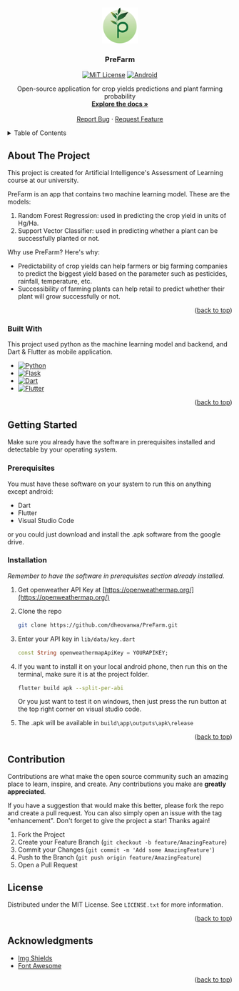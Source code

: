 <a id="readme-top"></a>


<!-- PROJECT LOGO -->
<br />
<div align="center">
  <a href="images/PreFarm.png">
    <img src="images/PreFarm.png" alt="Logo" width="80" height="80">
  </a>

  <h3 align="center">PreFarm</h3>

[![MiT License][license-shield]][license-url]
[![Android][android-shield]][android-url]

  <p align="center">
    Open-source application for crop yields predictions and plant farming probability
    <br />
    <a href="https://github.com/dheovanwa/PreFarm"><strong>Explore the docs »</strong></a>
    <br />
    <br />
    <a href="https://github.com/dheovanwa/PreFarm/issues/new?labels=bug&template=bug-report---.md">Report Bug</a>
    ·
    <a href="https://github.com/dheovanwa/PreFarm/issues/new?labels=enhancement&template=feature-request---.md">Request Feature</a>
  </p>
</div>



<!-- TABLE OF CONTENTS -->
<details>
  <summary>Table of Contents</summary>
  <ol>
    <li>
      <a href="#about-the-project">About The Project</a>
      <ul>
        <li><a href="#built-with">Built With</a></li>
      </ul>
    </li>
    <li>
      <a href="#getting-started">Getting Started</a>
      <ul>
        <li><a href="#prerequisites">Prerequisites</a></li>
        <li><a href="#installation">Installation</a></li>
      </ul>
    </li>
    <li><a href="#usage">Usage</a></li>
    <li><a href="#roadmap">Roadmap</a></li>
    <li><a href="#contributing">Contributing</a></li>
    <li><a href="#license">License</a></li>
    <li><a href="#contact">Contact</a></li>
    <li><a href="#acknowledgments">Acknowledgments</a></li>
  </ol>
</details>



<!-- ABOUT THE PROJECT -->
## About The Project

This project is created for Artificial Intelligence's Assessment of Learning course at our university.

PreFarm is an app that contains two machine learning model. These are the models:
1. Random Forest Regression: used in predicting the crop yield in units of Hg/Ha.
2. Support Vector Classifier: used in predicting whether a plant can be successfully planted or not.

Why use PreFarm? Here's why:
* Predictability of crop yields can help farmers or big farming companies to predict the biggest yield based on the parameter such as pesticides, rainfall, temperature, etc.
* Successibility of farming plants can help retail to predict whether their plant will grow successfully or not.

<p align="right">(<a href="#readme-top">back to top</a>)</p>



### Built With

This project used python as the machine learning model and backend, and Dart & Flutter as mobile application.

* [![Python][python-shield]][python-url]
* [![Flask][flask-shield]][flask-url]
* [![Dart][dart-shield]][dart-url]
* [![Flutter][flutter-shield]][flutter-url]

<p align="right">(<a href="#readme-top">back to top</a>)</p>


<!-- GETTING STARTED -->
## Getting Started

Make sure you already have the software in prerequisites installed and detectable by your operating system. 

### Prerequisites

You must have these software on your system to run this on anything except android:
* Dart
* Flutter
* Visual Studio Code

or you could just download and install the .apk software from the google drive.

### Installation

_Remember to have the software in prerequisites section already installed._

1. Get openweather API Key at [https://openweathermap.org/](https://openweathermap.org/)
2. Clone the repo

   ```sh
   git clone https://github.com/dheovanwa/PreFarm.git
   ```
3. Enter your API key in `lib/data/key.dart`

   ```dart
   const String openweathermapApiKey = YOURAPIKEY;
   ```
4. If you want to install it on your local android phone, then run this on the terminal, make sure it is at the project folder.

    ```sh
    flutter build apk --split-per-abi
    ```
    Or you just want to test it on windows, then just press the run button at the top right corner on visual studio code.

5. The .apk will be available in `build\app\outputs\apk\release`

<p align="right">(<a href="#readme-top">back to top</a>)</p>


## Contribution

Contributions are what make the open source community such an amazing place to learn, inspire, and create. Any contributions you make are **greatly appreciated**.

If you have a suggestion that would make this better, please fork the repo and create a pull request. You can also simply open an issue with the tag "enhancement".
Don't forget to give the project a star! Thanks again!

1. Fork the Project
2. Create your Feature Branch (`git checkout -b feature/AmazingFeature`)
3. Commit your Changes (`git commit -m 'Add some AmazingFeature'`)
4. Push to the Branch (`git push origin feature/AmazingFeature`)
5. Open a Pull Request


<!-- LICENSE -->
## License

Distributed under the MIT License. See `LICENSE.txt` for more information.

<p align="right">(<a href="#readme-top">back to top</a>)</p>



<!-- CONTACT -->
<!-- ## Contact

Your Name - [@your_twitter](https://twitter.com/your_username) - email@example.com

Project Link: [https://github.com/your_username/repo_name](https://github.com/your_username/repo_name)

<p align="right">(<a href="#readme-top">back to top</a>)</p> -->



<!-- ACKNOWLEDGMENTS -->
## Acknowledgments

* [Img Shields](https://shields.io)
* [Font Awesome](https://fontawesome.com)

<p align="right">(<a href="#readme-top">back to top</a>)</p>



<!-- MARKDOWN LINKS & IMAGES -->
[license-shield]: https://img.shields.io/badge/License-MIT-yellow.svg?style=for-the-badge
[license-url]: https://github.com/othneildrew/Best-README-Template/blob/master/LICENSE.txt
[android-shield]: https://img.shields.io/badge/Android-3DDC84?style=for-the-badge&logo=Android&logoColor=white
[android-url]: https://drive.google.com/drive/folders/1DVgiwbwA-Kh9QcDIExZ_hEUXLlZE1ha-?usp=drive_link
[python-shield]: https://img.shields.io/badge/Python-3776AB?style=for-the-badge&logo=python&logoColor=fff
[python-url]: https://www.python.org/
[flask-shield]: https://img.shields.io/badge/Flask-000?style=for-the-badge&logo=flask&logoColor=fff
[flask-url]: https://flask.palletsprojects.com/en/stable/
[dart-shield]: https://img.shields.io/badge/Dart-%25230175C2?style=for-the-badge&logo=dart&logoColor=fff&color=0175C2
[dart-url]: https://dart.dev/
[flutter-shield]: https://img.shields.io/badge/Flutter-02569B?style=for-the-badge&logo=flutter&logoColor=fff&color=02569B
[flutter-url]: https://flutter.dev/